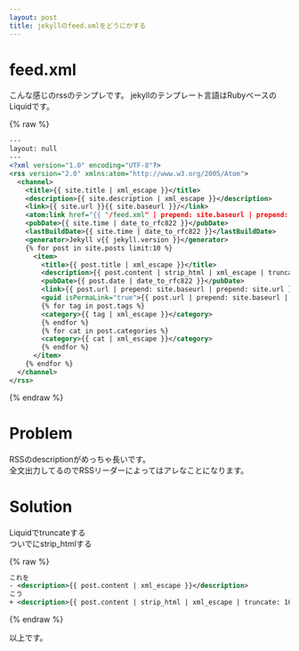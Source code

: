 ```yaml
---
layout: post
title: jekyllのfeed.xmlをどうにかする
---
```


# feed.xml
こんな感じのrssのテンプレです。
jekyllのテンプレート言語はRubyベースのLiquidです。

{% raw %}
~~~ xml
---
layout: null
---
<?xml version="1.0" encoding="UTF-8"?>
<rss version="2.0" xmlns:atom="http://www.w3.org/2005/Atom">
  <channel>
    <title>{{ site.title | xml_escape }}</title>
    <description>{{ site.description | xml_escape }}</description>
    <link>{{ site.url }}{{ site.baseurl }}/</link>
    <atom:link href="{{ "/feed.xml" | prepend: site.baseurl | prepend: site.url }}" rel="self" type="application/rss+xml"/>
    <pubDate>{{ site.time | date_to_rfc822 }}</pubDate>
    <lastBuildDate>{{ site.time | date_to_rfc822 }}</lastBuildDate>
    <generator>Jekyll v{{ jekyll.version }}</generator>
    {% for post in site.posts limit:10 %}
      <item>
        <title>{{ post.title | xml_escape }}</title>
        <description>{{ post.content | strip_html | xml_escape | truncate: 100 }}</description>
        <pubDate>{{ post.date | date_to_rfc822 }}</pubDate>
        <link>{{ post.url | prepend: site.baseurl | prepend: site.url }}</link>
        <guid isPermaLink="true">{{ post.url | prepend: site.baseurl | prepend: site.url }}</guid>
        {% for tag in post.tags %}
        <category>{{ tag | xml_escape }}</category>
        {% endfor %}
        {% for cat in post.categories %}
        <category>{{ cat | xml_escape }}</category>
        {% endfor %}
      </item>
    {% endfor %}
  </channel>
</rss>
~~~
{% endraw %}

# Problem
RSSのdescriptionがめっちゃ長いです。  
全文出力してるのでRSSリーダーによってはアレなことになります。

# Solution
Liquidでtruncateする  
ついでにstrip_htmlする

{% raw %}
~~~ xml
これを
- <description>{{ post.content | xml_escape }}</description>
こう
+ <description>{{ post.content | strip_html | xml_escape | truncate: 100 }}</description>
~~~
{% endraw %}

以上です。

